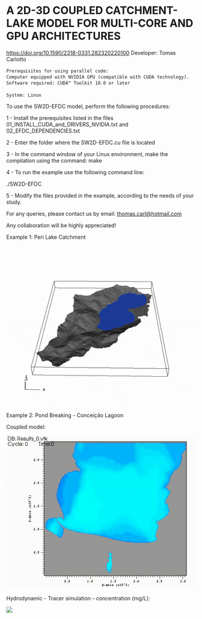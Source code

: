 
# A 2D-3D COUPLED CATCHMENT-LAKE MODEL FOR MULTI-CORE AND GPU ARCHITECTURES
https://doi.org/10.1590/2318-0331.282320220100
Developer: Tomas Carlotto

    Prerequisites for using parallel code:
    Computer equipped with NVIDIA GPU (compatible with CUDA technology).
    Software required: CUDA™ Toolkit 10.0 or later 
                  
    System: Linux
         

To use the SW2D-EFDC model, perform the following procedures:
 
1 - Install the prerequisites listed in the files 01_INSTALL_CUDA_and_DRIVERS_NVIDIA.txt and 02_EFDC_DEPENDENCIES.txt

2 - Enter the folder where the SW2D-EFDC.cu file is located

3 - In the command window of your Linux environment, make the compilation using the command:
make

4 - To run the example use the following command line:

./SW2D-EFDC

5 - Modify the files provided in the example, according to the needs of your study.

For any queries, please contact us by email: thomas.carl@hotmail.com

Any collaboration will be highly appreciated!

Example 1: Peri Lake Catchment

![](Peri_Lake_Catchment.gif) 

Example 2: Pond Breaking - Conceição Lagoon

Coupled model:

![](PondBreaking_ConceicaoLagoon.gif) 

Hydrodynamic - Tracer simulation - concentration (mg/L):

![](PondBreaking_sw2d-EFDC.gif)
